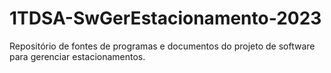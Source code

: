 # 1TDSA-SwGerEstacionamento-2023
Repositório de fontes de programas e documentos do projeto de software para gerenciar estacionamentos.
